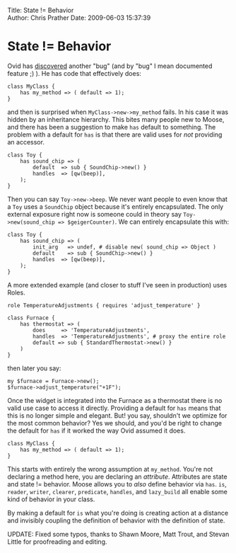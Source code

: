 Title: State != Behavior  
Author: Chris Prather
Date: 2009-06-03 15:37:39

# State != Behavior
Ovid has [discovered][1] another "bug" (and by "bug" I mean documented
feature ;) ). He has code that effectively does:

    class MyClass {
        has my_method => ( default => 1);
    }

and then is surprised when `MyClass->new->my_method` fails. In his case it was
hidden by an inheritance hierarchy. This bites many people new to Moose, and there
has been a suggestion to make `has` default to something. The problem with a
default for `has` is that there are valid uses for *not* providing an accessor.

    class Toy {
        has sound_chip => (       
            default  => sub { SoundChip->new() }
            handles  => [qw(beep)],
        );
    }


Then you can say `Toy->new->beep`. We never want people to even know that a
`Toy` uses a `SoundChip` object because it's entirely encapsulated. The only
external exposure right now is someone could in theory say
`Toy->new(sound_chip => $geigerCounter)`. We can entirely encapsulate this
with:

    class Toy {
        has sound_chip => (
            init_arg   => undef, # disable new( sound_chip => Object )
            default    => sub { SoundChip->new() }
            handles  => [qw(beep)],
        );
    }

A more extended example (and closer to stuff I've seen in
production) uses Roles.

    role TemperatureAdjustments { requires 'adjust_temperature' }

    class Furnace {
        has thermostat => (
            does     => 'TemperatureAdjustments',
            handles  => 'TemperatureAdjustments', # proxy the entire role
            default => sub { StandardThermostat->new() }
        )
    }

then later you say:

    my $furnace = Furnace->new();
    $furnace->adjust_temperature("+1F");

Once the widget is integrated into the Furnace as a thermostat there is no
valid use case to access it directly. Providing a default for `has` means that
this is no longer simple and elegant. But! you say, shouldn't we optimize for
the most common behavior? Yes we should, and you'd be right to change the
default for `has` if it worked the way Ovid assumed it does.

    class MyClass {
        has my_method => ( default => 1);
    }

This starts with entirely the wrong assumption at `my_method`. You're not
declaring a method here, you are declaring an *attribute*. Attributes are
state and state != behavior. Moose allows you to *also* define behavior via
`has`. `is`, `reader`, `writer`, `clearer`, `predicate`, `handles`, and
`lazy_build` all enable some kind of behavior in your class.

By making a default for `is` what you're doing is creating action at a
distance and invisibly coupling the definition of behavior with the definition
of state.

UPDATE: Fixed some typos, thanks to Shawn Moore, Matt Trout, and Stevan Little for proofreading and editing.

[1]: http://use.perl.org/~Ovid/journal/39070
